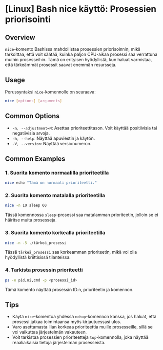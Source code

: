 # [Linux] Bash nice käyttö: Prosessien priorisointi

## Overview
`nice`-komento Bashissa mahdollistaa prosessien priorisoinnin, mikä tarkoittaa, että voit säätää, kuinka paljon CPU-aikaa prosessi saa verrattuna muihin prosesseihin. Tämä on erityisen hyödyllistä, kun haluat varmistaa, että tärkeämmät prosessit saavat enemmän resursseja.

## Usage
Perussyntaksi `nice`-komennolle on seuraava:

```bash
nice [options] [arguments]
```

## Common Options
- `-n, --adjustment=N`: Asettaa prioriteettitason. Voit käyttää positiivisia tai negatiivisia arvoja.
- `-h, --help`: Näyttää apuviestin ja käytön.
- `-V, --version`: Näyttää versionumeron.

## Common Examples
### 1. Suorita komento normaalilla prioriteetilla
```bash
nice echo "Tämä on normaali prioriteetti."
```

### 2. Suorita komento matalalla prioriteetilla
```bash
nice -n 10 sleep 60
```
Tässä komennossa `sleep`-prosessi saa matalamman prioriteetin, jolloin se ei häiritse muita prosesseja.

### 3. Suorita komento korkealla prioriteetilla
```bash
nice -n -5 ./tärkeä_prosessi
```
Tässä `tärkeä_prosessi` saa korkeamman prioriteetin, mikä voi olla hyödyllistä kriittisissä tilanteissa.

### 4. Tarkista prosessin prioriteetti
```bash
ps -o pid,ni,cmd -p <prosessi_id>
```
Tämä komento näyttää prosessin ID:n, prioriteetin ja komennon.

## Tips
- Käytä `nice`-komentoa yhdessä `nohup`-komennon kanssa, jos haluat, että prosessi jatkaa toimintaansa myös kirjautuessasi ulos.
- Varo asettamasta liian korkeaa prioriteettia muille prosesseille, sillä se voi vaikuttaa järjestelmän vakauteen.
- Voit tarkistaa prosessien prioriteetteja `top`-komennolla, joka näyttää reaaliaikaisia tietoja järjestelmän prosesseista.
